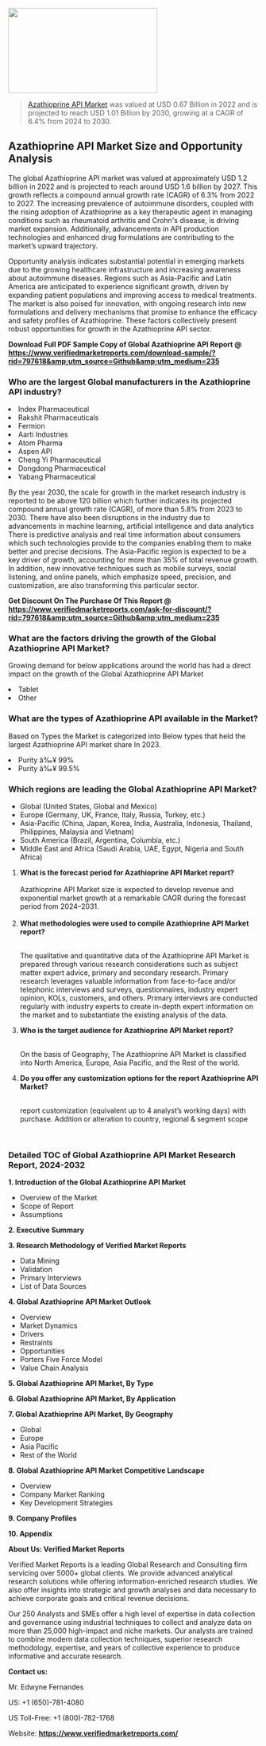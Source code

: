 <img src="https://ffe5etoiles.com/wp-content/uploads/2024/12/MST1-300x171.png" alt="" width="300" height="171" class="alignnone size-medium wp-image-20088" /><blockquote><p><p><a href="https://www.verifiedmarketreports.com/download-sample/?rid=797618&utm_source=Github&utm_medium=235" target="_blank">Azathioprine API Market</a> was valued at USD 0.67 Billion in 2022 and is projected to reach USD 1.01 Billion by 2030, growing at a CAGR of 6.4% from 2024 to 2030.</p></blockquote><p><h2>Azathioprine API Market Size and Opportunity Analysis</h2><p>The global Azathioprine API market was valued at approximately USD 1.2 billion in 2022 and is projected to reach around USD 1.6 billion by 2027. This growth reflects a compound annual growth rate (CAGR) of 6.3% from 2022 to 2027. The increasing prevalence of autoimmune disorders, coupled with the rising adoption of Azathioprine as a key therapeutic agent in managing conditions such as rheumatoid arthritis and Crohn's disease, is driving market expansion. Additionally, advancements in API production technologies and enhanced drug formulations are contributing to the market’s upward trajectory.</p><p>Opportunity analysis indicates substantial potential in emerging markets due to the growing healthcare infrastructure and increasing awareness about autoimmune diseases. Regions such as Asia-Pacific and Latin America are anticipated to experience significant growth, driven by expanding patient populations and improving access to medical treatments. The market is also poised for innovation, with ongoing research into new formulations and delivery mechanisms that promise to enhance the efficacy and safety profiles of Azathioprine. These factors collectively present robust opportunities for growth in the Azathioprine API sector.</p></p><p class=""><strong>Download Full PDF Sample Copy of Global Azathioprine API Report @ <a href="https://www.verifiedmarketreports.com/download-sample/?rid=797618&amp;utm_source=Github&amp;utm_medium=235" target="_blank">https://www.verifiedmarketreports.com/download-sample/?rid=797618&amp;utm_source=Github&amp;utm_medium=235</a></strong></p><h3 id="" class="">Who are the largest Global manufacturers in the Azathioprine API industry?</h3><p><li>Index Pharmaceutical</li><li> Rakshit Pharmaceuticals</li><li> Fermion</li><li> Aarti Industries</li><li> Atom Pharma</li><li> Aspen API</li><li> Cheng Yi Pharmaceutical</li><li> Dongdong Pharmaceutical</li><li> Yabang Pharmaceutical</li></p><div class=""><div class="" dir="" data-message-author-role="" data-message-id="" data-message-model-slug=""><div class=""><div class=""><div class=""><div class="" dir="" data-message-author-role="" data-message-id="" data-message-model-slug=""><div class=""><div class=""><p>By the year 2030, the scale for growth in the market research industry is reported to be above 120 billion which further indicates its projected compound annual growth rate (CAGR), of more than 5.8% from 2023 to 2030. There have also been disruptions in the industry due to advancements in machine learning, artificial intelligence and data analytics There is predictive analysis and real time information about consumers which such technologies provide to the companies enabling them to make better and precise decisions. The Asia-Pacific region is expected to be a key driver of growth, accounting for more than 35% of total revenue growth. In addition, new innovative techniques such as mobile surveys, social listening, and online panels, which emphasize speed, precision, and customization, are also transforming this particular sector.</p><p><strong>Get Discount On The Purchase Of This Report @&nbsp; <a href="https://www.verifiedmarketreports.com/ask-for-discount/?rid=797618&amp;utm_source=Github&amp;utm_medium=235" target="_blank">https://www.verifiedmarketreports.com/ask-for-discount/?rid=797618&amp;utm_source=Github&amp;utm_medium=235</a></strong></p></div></div></div></div></div></div></div></div><h3 id="" class="">What are the factors driving the growth of the Global Azathioprine API Market?</h3><p id="" class="">Growing demand for below applications around the world has had a direct impact on the growth of the Global Azathioprine API Market</p><p id="" class=""><li>Tablet</li><li> Other</li></p><h3 id="" class="">What are the types of Azathioprine API available in the Market?</h3><p id="" class="">Based on Types the Market is categorized into Below types that held the largest Azathioprine API market share In 2023.</p><p id="" class=""><li>Purity â‰¥ 99%</li><li> Purity â‰¥ 99.5%</li></p><h3 id="" class="">Which regions are leading the Global Azathioprine API Market?</h3><ul><li>Global (United States, Global and Mexico)</li><li>Europe (Germany, UK, France, Italy, Russia, Turkey, etc.)</li><li>Asia-Pacific (China, Japan, Korea, India, Australia, Indonesia, Thailand, Philippines, Malaysia and Vietnam)</li><li>South America (Brazil, Argentina, Columbia, etc.)</li><li>Middle East and Africa (Saudi Arabia, UAE, Egypt, Nigeria and South Africa)</li></ul><p><ol><li><strong>What is the forecast period for Azathioprine API Market report?<br /></strong><br /><span data-sheets-root="1" data-sheets-value="{&quot;1&quot;:2,&quot;2&quot;:&quot;XXXX size is expected to develop revenue and exponential market growth at a remarkable CAGR during the forecast period from 2024&ndash;2030.&quot;}" data-sheets-userformat="{&quot;2&quot;:12674,&quot;4&quot;:{&quot;1&quot;:2,&quot;2&quot;:16776960},&quot;10&quot;:2,&quot;11&quot;:0,&quot;15&quot;:&quot;Arial&quot;,&quot;16&quot;:12}">Azathioprine API Market size is expected to develop revenue and exponential market growth at a remarkable CAGR during the forecast period from 2024&ndash;2031.</span><br /><br /></li><li><strong>What methodologies were used to compile Azathioprine API Market report?<br /><br /></strong><p>The qualitative and quantitative data of the&nbsp;Azathioprine API Market is prepared through various research considerations such as subject matter expert advice, primary and secondary research. Primary research leverages valuable information from face-to-face and/or telephonic interviews and surveys, questionnaires, industry expert opinion, KOLs, customers, and others. Primary interviews are conducted regularly with industry experts to create in-depth expert information on the market and to substantiate the existing analysis of the data.&nbsp;</p></li><li><strong>Who is the target audience for Azathioprine API Market report?<br /><br /></strong><p>On the basis of Geography, The&nbsp;Azathioprine API Market is classified into North America, Europe, Asia Pacific, and the Rest of the world.</p></li><li><strong>Do you offer any customization options for the report Azathioprine API Market?<br /><br /></strong><p>report customization (equivalent up to 4 analyst&rsquo;s working days) with purchase. Addition or alteration to country, regional &amp; segment scope</p><p>&nbsp;</p></li></ol></p><h3 id="" class="">Detailed TOC of Global Azathioprine API Market Research Report, 2024-2032</h3><p id="" class=""><strong>1. Introduction of the Global Azathioprine API Market</strong></p><ul><li>Overview of the Market</li><li>Scope of Report</li><li>Assumptions</li></ul><p id="" class=""><strong>2. Executive Summary</strong></p><p id="" class=""><strong>3. Research Methodology of&nbsp;Verified Market Reports</strong></p><ul><li>Data Mining</li><li>Validation</li><li>Primary Interviews</li><li>List of Data Sources</li></ul><p id="" class=""><strong>4. Global Azathioprine API Market Outlook</strong></p><ul><li>Overview</li><li>Market Dynamics</li><li>Drivers</li><li>Restraints</li><li>Opportunities</li><li>Porters Five Force Model</li><li>Value Chain Analysis</li></ul><p id="" class=""><strong>5. Global Azathioprine API Market, By&nbsp;Type</strong></p><p id="" class=""><strong>6. Global Azathioprine API Market, By Application</strong></p><p id="" class=""><strong>7. Global Azathioprine API Market, By Geography</strong></p><ul><li>Global</li><li>Europe</li><li>Asia Pacific</li><li>Rest of the World</li></ul><p id="" class=""><strong>8. Global Azathioprine API Market Competitive Landscape</strong></p><ul><li>Overview</li><li>Company Market Ranking</li><li>Key Development Strategies</li></ul><p id="" class=""><strong>9. Company Profiles</strong></p><p id="" class=""><strong>10. Appendix</strong></p><p id="" class=""><strong>About Us: Verified Market Reports</strong></p><p id="" class="">Verified Market Reports is a leading Global Research and Consulting firm servicing over 5000+ global clients. We provide advanced analytical research solutions while offering information-enriched research studies. We also offer insights into strategic and growth analyses and data necessary to achieve corporate goals and critical revenue decisions.</p><p id="" class="">Our 250 Analysts and SMEs offer a high level of expertise in data collection and governance using industrial techniques to collect and analyze data on more than 25,000 high-impact and niche markets. Our analysts are trained to combine modern data collection techniques, superior research methodology, expertise, and years of collective experience to produce informative and accurate research.</p><p id="" class=""><strong>Contact us:</strong></p><p id="" class="">Mr. Edwyne Fernandes</p><p id="" class="">US: +1 (650)-781-4080</p><p id="" class="">US Toll-Free: +1 (800)-782-1768</p><p id="" class="">Website: <a target="" data-test-app-aware-link=""><strong>https://www.verifiedmarketreports.com/</strong></a></p>
